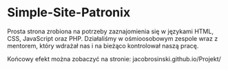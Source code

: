 # Simple-Site-Patronix

Prosta strona zrobiona na potrzeby zaznajomienia się w językami HTML, CSS, JavaScript oraz PHP.
Działaliśmy w ośmioosobowym zespole wraz z mentorem, który wdrażał nas i na bieżąco kontrolował naszą pracę.

Końcowy efekt można zobaczyć na stronie: jacobrosinski.github.io/Projekt/
